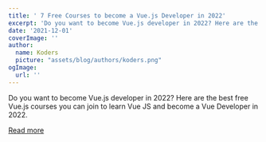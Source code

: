 ```yaml
---
title: ' 7 Free Courses to become a Vue.js Developer in 2022'
excerpt: 'Do you want to become Vue.js developer in 2022? Here are the best free Vue.js courses you can join to learn Vue JS and become a Vue Developer in 2022. '
date: '2021-12-01'
coverImage: ''
author:
  name: Koders
  picture: "assets/blog/authors/koders.png"
ogImage:
  url: ''
---
```


Do you want to become Vue.js developer in 2022? Here are the best free Vue.js courses you can join to learn Vue JS and become a Vue Developer in 2022. 

[Read more](https://dev.to/javinpaul/7-free-courses-to-become-a-vuejs-developer-in-2022-6a7)

